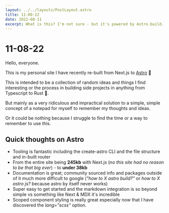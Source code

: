 ```yaml
---
layout: ../../layouts/PostLayout.astro
title: 11-08-22
date: 2022-08-11
excerpt: What is this? I'm not sure - but it's powered by Astro.build.
---
```


# 11-08-22

Hello, everyone.

This is my personal site I have recently re-built from Next.js to [Astro](https://astro.build) 🚀

This is intended to be a collection of random ideas and things I find interesting or the process in building side projects in anything from Typescript to Rust 🦀. 

But mainly as a very ridiculous and impractical solution to a simple, simple concept of a notepad for myself to remember my thoughts and ideas.

Or it could be nothing because I struggle to find the time or a way to remember to use this.

## Quick thoughts on Astro
- Tooling is fantastic including the create-astro CLI and the file structure and in-built router
- From the entire site being __245kb__ with Next.js (*no this site had no reason to be that big ever*) - to __under 38kb__
- Documentation is great; community sourced info and packages outside of it much more difficult to google (*"how to X astro build?"* or *how to X astro js?* because astro by itself never works)
- Super easy to get started and the markdown integration is so beyond simple vs something like Next & MDX it's incredible
- Scoped component styling is really great especially now that I have discovered the *lang="scss"* option. 